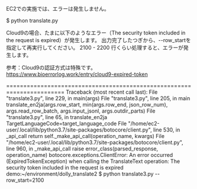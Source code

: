 EC2での実施では、エラーは発生しません。

$ python translate.py

Cloud9の場合、たまに以下のようなエラー（The security token included in the request is expired）が発生します。
出力完了したつぎから、--row_startを指定して再実行してください。
2100 - 2200 行くらい処理すると、エラーが発生します。

参考：Cloud9の認証方式は特殊です。
https://www.bioerrorlog.work/entry/cloud9-expired-token

=======================================================================
Traceback (most recent call last):
  File "translate3.py", line 229, in <module>
    main(args)
  File "translate3.py", line 205, in main
    translate_en2ja(args.row_start, min(args.row_end, json_row_num), args.read_row_batch, args.input_jsonl, args.outdir_parts)
  File "translate3.py", line 65, in translate_en2ja
    TargetLanguageCode=target_language_code
  File "/home/ec2-user/.local/lib/python3.7/site-packages/botocore/client.py", line 530, in _api_call
    return self._make_api_call(operation_name, kwargs)
  File "/home/ec2-user/.local/lib/python3.7/site-packages/botocore/client.py", line 960, in _make_api_call
    raise error_class(parsed_response, operation_name)
botocore.exceptions.ClientError: An error occurred (ExpiredTokenException) when calling the TranslateText operation: The security token included in the request is expired
demo:~/environment/dolly_translate2 $ python translate3.py --row_start=2100